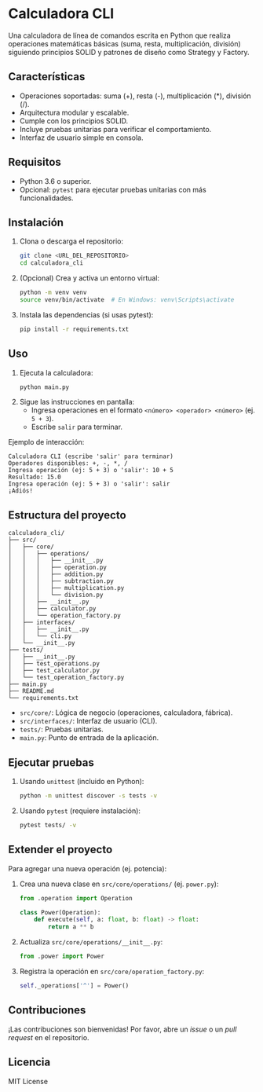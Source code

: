 # Calculadora CLI

Una calculadora de línea de comandos escrita en Python que realiza operaciones matemáticas básicas (suma, resta, multiplicación, división) siguiendo principios SOLID y patrones de diseño como Strategy y Factory.

## Características
- Operaciones soportadas: suma (+), resta (-), multiplicación (*), división (/).
- Arquitectura modular y escalable.
- Cumple con los principios SOLID.
- Incluye pruebas unitarias para verificar el comportamiento.
- Interfaz de usuario simple en consola.

## Requisitos
- Python 3.6 o superior.
- Opcional: `pytest` para ejecutar pruebas unitarias con más funcionalidades.

## Instalación
1. Clona o descarga el repositorio:
   ```bash
   git clone <URL_DEL_REPOSITORIO>
   cd calculadora_cli
   ```
2. (Opcional) Crea y activa un entorno virtual:
   ```bash
   python -m venv venv
   source venv/bin/activate  # En Windows: venv\Scripts\activate
   ```
3. Instala las dependencias (si usas pytest):
   ```bash
   pip install -r requirements.txt
   ```

## Uso
1. Ejecuta la calculadora:
   ```bash
   python main.py
   ```
2. Sigue las instrucciones en pantalla:
   - Ingresa operaciones en el formato `<número> <operador> <número>` (ej. `5 + 3`).
   - Escribe `salir` para terminar.

Ejemplo de interacción:
```
Calculadora CLI (escribe 'salir' para terminar)
Operadores disponibles: +, -, *, /
Ingresa operación (ej: 5 + 3) o 'salir': 10 + 5
Resultado: 15.0
Ingresa operación (ej: 5 + 3) o 'salir': salir
¡Adiós!
```

## Estructura del proyecto
```
calculadora_cli/
├── src/
│   ├── core/
│   │   ├── operations/
│   │   │   ├── __init__.py
│   │   │   ├── operation.py
│   │   │   ├── addition.py
│   │   │   ├── subtraction.py
│   │   │   ├── multiplication.py
│   │   │   └── division.py
│   │   ├── __init__.py
│   │   ├── calculator.py
│   │   └── operation_factory.py
│   ├── interfaces/
│   │   ├── __init__.py
│   │   └── cli.py
│   └── __init__.py
├── tests/
│   ├── __init__.py
│   ├── test_operations.py
│   ├── test_calculator.py
│   └── test_operation_factory.py
├── main.py
├── README.md
└── requirements.txt
```

- `src/core/`: Lógica de negocio (operaciones, calculadora, fábrica).
- `src/interfaces/`: Interfaz de usuario (CLI).
- `tests/`: Pruebas unitarias.
- `main.py`: Punto de entrada de la aplicación.

## Ejecutar pruebas
1. Usando `unittest` (incluido en Python):
   ```bash
   python -m unittest discover -s tests -v
   ```
2. Usando `pytest` (requiere instalación):
   ```bash
   pytest tests/ -v
   ```

## Extender el proyecto
Para agregar una nueva operación (ej. potencia):
1. Crea una nueva clase en `src/core/operations/` (ej. `power.py`):
   ```python
   from .operation import Operation

   class Power(Operation):
       def execute(self, a: float, b: float) -> float:
           return a ** b
   ```
2. Actualiza `src/core/operations/__init__.py`:
   ```python
   from .power import Power
   ```
3. Registra la operación en `src/core/operation_factory.py`:
   ```python
   self._operations['^'] = Power()
   ```

## Contribuciones
¡Las contribuciones son bienvenidas! Por favor, abre un *issue* o un *pull request* en el repositorio.

## Licencia
MIT License